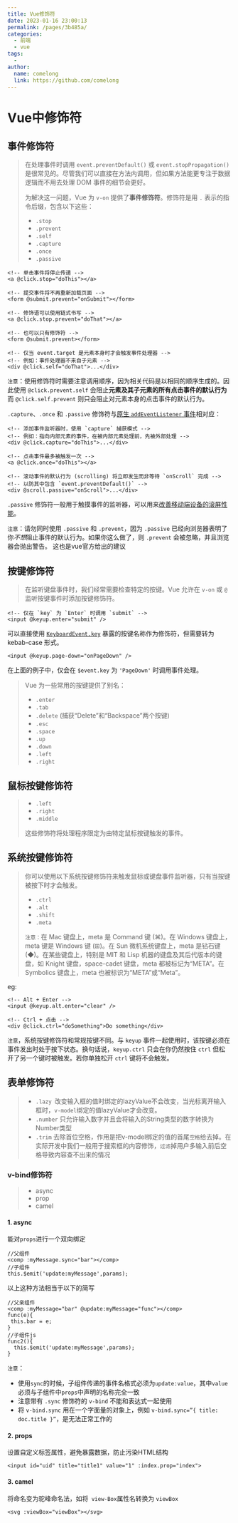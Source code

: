 ```yaml
---
title: Vue修饰符
date: 2023-01-16 23:00:13
permalink: /pages/3b485a/
categories:
  - 前端
  - vue
tags:
  - 
author: 
  name: comelong
  link: https://github.com/comelong
---
```


# Vue中修饰符

## 事件修饰符

> 在处理事件时调用 `event.preventDefault()` 或 `event.stopPropagation()` 是很常见的。尽管我们可以直接在方法内调用，但如果方法能更专注于数据逻辑而不用去处理 DOM 事件的细节会更好。
>
> 为解决这一问题，Vue 为 `v-on` 提供了**事件修饰符**。修饰符是用 `.` 表示的指令后缀，包含以下这些：
>
> - `.stop`
> - `.prevent`
> - `.self`
> - `.capture`
> - `.once`
> - `.passive`
```vue
<!-- 单击事件将停止传递 -->
<a @click.stop="doThis"></a>

<!-- 提交事件将不再重新加载页面 -->
<form @submit.prevent="onSubmit"></form>

<!-- 修饰语可以使用链式书写 -->
<a @click.stop.prevent="doThat"></a>

<!-- 也可以只有修饰符 -->
<form @submit.prevent></form>

<!-- 仅当 event.target 是元素本身时才会触发事件处理器 -->
<!-- 例如：事件处理器不来自子元素 -->
<div @click.self="doThat">...</div>
```

`注意`：使用修饰符时需要注意调用顺序，因为相关代码是以相同的顺序生成的。因此使用 `@click.prevent.self` 会阻止**元素及其子元素的所有点击事件的默认行为**而 `@click.self.prevent` 则只会阻止对元素本身的点击事件的默认行为。

`.capture`、`.once` 和 `.passive` 修饰符与[原生 `addEventListener` 事件](https://developer.mozilla.org/zh-CN/docs/Web/API/EventTarget/addEventListener#options)相对应：

```vue
<!-- 添加事件监听器时，使用 `capture` 捕获模式 -->
<!-- 例如：指向内部元素的事件，在被内部元素处理前，先被外部处理 -->
<div @click.capture="doThis">...</div>

<!-- 点击事件最多被触发一次 -->
<a @click.once="doThis"></a>

<!-- 滚动事件的默认行为 (scrolling) 将立即发生而非等待 `onScroll` 完成 -->
<!-- 以防其中包含 `event.preventDefault()` -->
<div @scroll.passive="onScroll">...</div>
```

`.passive` 修饰符一般用于触摸事件的监听器，可以用来[改善移动端设备的滚屏性能](https://developer.mozilla.org/zh-CN/docs/Web/API/EventTarget/addEventListener#使用_passive_改善的滚屏性能)。

`注意`：请勿同时使用 `.passive` 和 `.prevent`，因为 `.passive` 已经向浏览器表明了你*不想*阻止事件的默认行为。如果你这么做了，则 `.prevent` 会被忽略，并且浏览器会抛出警告。 这也是vue官方给出的建议

## 按键修饰符

>在监听键盘事件时，我们经常需要检查特定的按键。Vue 允许在 `v-on` 或 `@` 监听按键事件时添加按键修饰符。

```vue
<!-- 仅在 `key` 为 `Enter` 时调用 `submit` -->
<input @keyup.enter="submit" />
```

可以直接使用 [`KeyboardEvent.key`](https://developer.mozilla.org/zh-CN/docs/Web/API/KeyboardEvent/key/Key_Values) 暴露的按键名称作为修饰符，但需要转为 kebab-case 形式。

```vue
<input @keyup.page-down="onPageDown" />
```

在上面的例子中，仅会在 `$event.key` 为 `'PageDown'` 时调用事件处理。

>Vue 为一些常用的按键提供了别名：
>
>- `.enter`
>- `.tab`
>- `.delete` (捕获“Delete”和“Backspace”两个按键)
>- `.esc`
>- `.space`
>- `.up`
>- `.down`
>- `.left`
>- `.right`

## 鼠标按键修饰符

>- `.left`
>- `.right`
>- `.middle`
>
>这些修饰符将处理程序限定为由特定鼠标按键触发的事件。

## 系统按键修饰符

>你可以使用以下系统按键修饰符来触发鼠标或键盘事件监听器，只有当按键被按下时才会触发。
>
>- `.ctrl`
>- `.alt`
>- `.shift`
>- `.meta`
>
>`注意：`在 Mac 键盘上，meta 是 Command 键 (⌘)。在 Windows 键盘上，meta 键是 Windows 键 (⊞)。在 Sun 微机系统键盘上，meta 是钻石键 (◆)。在某些键盘上，特别是 MIT 和 Lisp 机器的键盘及其后代版本的键盘，如 Knight 键盘，space-cadet 键盘，meta 都被标记为“META”。在 Symbolics 键盘上，meta 也被标识为“META”或“Meta”。

eg:

```vue
<!-- Alt + Enter -->
<input @keyup.alt.enter="clear" />

<!-- Ctrl + 点击 -->
<div @click.ctrl="doSomething">Do something</div>
```

`注意`，系统按键修饰符和常规按键不同。与 `keyup` 事件一起使用时，该按键必须在事件发出时处于按下状态。换句话说，`keyup.ctrl` 只会在你仍然按住 `ctrl` 但松开了另一个键时被触发。若你单独松开 `ctrl` 键将不会触发。

## 表单修饰符

>- `.lazy `改变输入框的值时绑定的lazyValue不会改变，当光标离开输入框时，`v-model`绑定的值lazyValue才会改变。
>- `.number` 只允许输入数字并且会将输入的String类型的数字转换为Number类型
>- `.trim`  去除首位空格，作用是把v-model绑定的值的首尾`空格`给去掉。在实际开发中我们一般用于搜索框的内容修饰，`过滤`掉用户多输入前后空格导致内容查不出来的情况

### v-bind修饰符

> - async
> - prop
> - camel

#### 1. async

能对`props`进行一个双向绑定

```vue
//父组件
<comp :myMessage.sync="bar"></comp> 
//子组件
this.$emit('update:myMessage',params);
```

以上这种方法相当于以下的简写

```vue
//父亲组件
<comp :myMessage="bar" @update:myMessage="func"></comp>
func(e){
 this.bar = e;
}
//子组件js
func2(){
  this.$emit('update:myMessage',params);
}
```

`注意`：

- 使用`sync`的时候，子组件传递的事件名格式必须为`update:value`，其中`value`必须与子组件中`props`中声明的名称完全一致
- 注意带有 `.sync` 修饰符的 `v-bind` 不能和表达式一起使用
- 将 `v-bind.sync` 用在一个字面量的对象上，例如 `v-bind.sync=”{ title: doc.title }”`，是无法正常工作的

#### 2. props

设置自定义标签属性，避免暴露数据，防止污染HTML结构

```vue
<input id="uid" title="title1" value="1" :index.prop="index">
```

#### 3. camel

将命名变为驼峰命名法，如将` view-Box`属性名转换为 `viewBox`

```vue
<svg :viewBox="viewBox"></svg>
```

